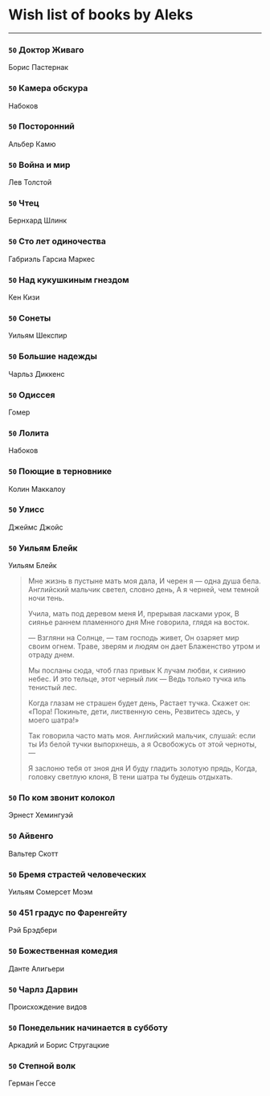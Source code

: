# Wish list of books by Aleks
---

### `50` Доктор Живаго
Борис Пастернак

### `50` Камера обскура
Набоков

### `50` Посторонний
Альбер Камю

### `50` Война и мир
Лев Толстой

### `50` Чтец
Бернхард Шлинк

### `50` Сто лет одиночества
Габриэль Гарсиа Маркес

### `50` Над кукушкиным гнездом
Кен Кизи

### `50` Сонеты
Уильям Шекспир

### `50` Большие надежды
Чарльз Диккенс

### `50` Одиссея
Гомер

### `50` Лолита
Набоков

### `50` Поющие в терновнике
Колин Маккалоу

### `50` Улисс
Джеймс Джойс

### `50` Уильям Блейк
Уильям Блейк
> Мне жизнь в пустыне мать моя дала,
> И черен я — одна душа бела.
> Английский мальчик светел, словно день,
> А я черней, чем темной ночи тень.
> 
> Учила, мать под деревом меня
> И, прерывая ласками урок,
> В сиянье раннем пламенного дня
> Мне говорила, глядя на восток.
> 
> — Взгляни на Солнце, — там господь живет,
> Он озаряет мир своим огнем.
> Траве, зверям и людям он дает
> Блаженство утром и отраду днем.
> 
> Мы посланы сюда, чтоб глаз привык
> К лучам любви, к сиянию небес.
> И это тельце, этот черный лик —
> Ведь только тучка иль тенистый лес.
> 
> Когда глазам не страшен будет день,
> Растает тучка. Скажет он: «Пора!
> Покиньте, дети, лиственную сень,
> Резвитесь здесь, у моего шатра!»
> 
> Так говорила часто мать моя.
> Английский мальчик, слушай: если ты
> Из белой тучки выпорхнешь, а я
> Освобожусь от этой черноты, —
> 
> Я заслоню тебя от зноя дня
> И буду гладить золотую прядь,
> Когда, головку светлую клоня,
> В тени шатра ты будешь отдыхать.

### `50` По ком звонит колокол
Эрнест Хемингуэй

### `50` Айвенго
Вальтер Скотт

### `50` Бремя страстей человеческих
Уильям Сомерсет Моэм

### `50` 451 градус по Фаренгейту
Рэй Брэдбери

### `50` Божественная комедия
Данте Алигьери

### `50` Чарлз Дарвин
Происхождение видов

### `50` Понедельник начинается в субботу
Аркадий и Борис Стругацкие

### `50` Степной волк
Герман Гессе

